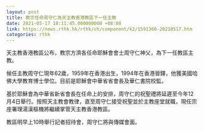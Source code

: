 ```yaml
---
layout: post
title: 教宗任命周守仁為天主教香港教區下一任主教
date: 2021-05-17 18:11:45.000000000 +08:00
link: https://news.rthk.hk/rthk/ch/component/k2/1591360-20210517.htm
categories: rthk
---
```


天主教香港教區公布，教宗方濟各任命耶穌會會士周守仁神父，為下一任教區主教。

候任主教周守仁現年62歲，1959年在香港出生，1994年在香港晉鐸，他獲美國哈佛大學教育博士學位。目前是耶穌會中華省省會長及華仁書院校監。

基於耶穌會為中華省新省會長在任命上的安排，周守仁的祝聖禮將延遲至今年12月4日舉行。按照天主教會教律，直至周守仁接受祝聖並於主教座堂就職，現任宗座署理湯漢樞機將繼續掌管天主教香港教區。

教區明早上10時舉行記者招待會，周守仁將與傳媒會面。
